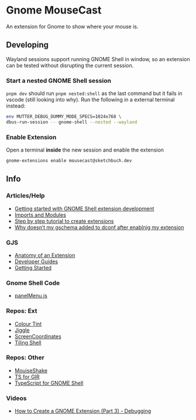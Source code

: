 # Gnome MouseCast

An extension for Gnome to show where your mouse is.


## Developing

Wayland sessions support running GNOME Shell in window, so an extension can be tested without disrupting the current session.

### Start a nested GNOME Shell session

`pnpm dev` should run `pnpm nested:shell` as the last command but it fails in vscode (still looking into why). Run the following in a external terminal instead:

```bash
env MUTTER_DEBUG_DUMMY_MODE_SPECS=1024x768 \
dbus-run-session -- gnome-shell --nested --wayland
```

### Enable Extension

Open a terminal **inside** the new session and enable the extension

```bash
gnome-extensions enable mousecast@sketchbuch.dev
```

## Info

### Articles/Help

- [Getting started with GNOME Shell extension development](https://blog.jamesreed.dev/gnome-shell-extension-development)
- [Imports and Modules](https://gjs.guide/extensions/overview/imports-and-modules.html)
- [Step by step tutorial to create extensions](https://wiki.gnome.org/Attic/GnomeShell/Extensions/StepByStepTutorial)
- [Why doesn’t my gschema added to dconf after enablnig my extension](https://discourse.gnome.org/t/why-doesnt-my-gschema-added-to-dconf-after-enablnig-my-extension/16148)

### GJS

- [Anatomy of an Extension](https://gjs.guide/extensions/overview/anatomy.html)
- [Developer Guides](https://gjs.guide/guides/)
- [Getting Started](https://gjs.guide/extensions/development/creating.html)

### Gnome Shell Code

- [panelMenu.js](https://gitlab.gnome.org/GNOME/gnome-shell/-/blob/main/js/ui/panelMenu.js)

### Repos: Ext

- [Colour Tint](https://github.com/MattByName/color-tint)
- [Jiggle](https://github.com/jeffchannell/jiggle)
- [ScreenCoordinates](https://github.com/tobias47n9e/ScreenCoordinates)
- [Tiling Shell](https://github.com/domferr/tilingshell/blob/main/package.json)

### Repos: Other

- [MouiseShake](https://github.com/davidgodzsak/mouse-shake.js)
- [TS for GIR](https://github.com/gjsify/ts-for-gir)
- [TypeScript for GNOME Shell](https://github.com/gjsify/gnome-shell)

### Videos

- [How to Create a GNOME Extension (Part 3) - Debugging](https://www.youtube.com/watch?v=uc7bOB6ukBg)